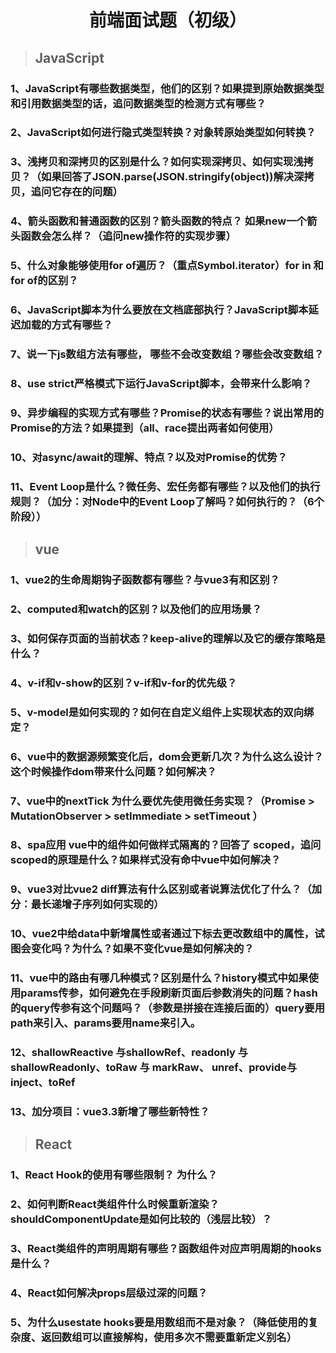 <div align="center">
    <h1>前端面试题（初级）</h1>
</div>

> ## JavaScript
### 1、JavaScript有哪些数据类型，他们的区别？如果提到原始数据类型和引用数据类型的话，追问数据类型的检测方式有哪些？
### 2、JavaScript如何进行隐式类型转换？对象转原始类型如何转换？
### 3、浅拷贝和深拷贝的区别是什么？如何实现深拷贝、如何实现浅拷贝？（如果回答了JSON.parse(JSON.stringify(object))解决深拷贝，追问它存在的问题）
### 4、箭头函数和普通函数的区别？箭头函数的特点？ 如果new一个箭头函数会怎么样？（追问new操作符的实现步骤）
### 5、什么对象能够使用for of遍历？（重点Symbol.iterator）for in 和for of的区别？
### 6、JavaScript脚本为什么要放在文档底部执行？JavaScript脚本延迟加载的方式有哪些？
### 7、说一下js数组方法有哪些， 哪些不会改变数组？哪些会改变数组？
### 8、use strict严格模式下运行JavaScript脚本，会带来什么影响？
### 9、异步编程的实现方式有哪些？Promise的状态有哪些？说出常用的Promise的方法？如果提到（all、race提出两者如何使用）
### 10、对async/await的理解、特点？以及对Promise的优势？
### 11、Event Loop是什么？微任务、宏任务都有哪些？以及他们的执行规则？（加分：对Node中的Event Loop了解吗？如何执行的？（6个阶段））

> ## vue
### 1、vue2的生命周期钩子函数都有哪些？与vue3有和区别？
### 2、computed和watch的区别？以及他们的应用场景？
### 3、如何保存页面的当前状态？keep-alive的理解以及它的缓存策略是什么？
### 4、v-if和v-show的区别？v-if和v-for的优先级？
### 5、v-model是如何实现的？如何在自定义组件上实现状态的双向绑定？
### 6、vue中的数据源频繁变化后，dom会更新几次？为什么这么设计？这个时候操作dom带来什么问题？如何解决？
### 7、vue中的nextTick 为什么要优先使用微任务实现？（Promise > MutationObserver > setImmediate > setTimeout ）
### 8、spa应用 vue中的组件如何做样式隔离的？回答了 scoped，追问 scoped的原理是什么？如果样式没有命中vue中如何解决？
### 9、vue3对比vue2 diff算法有什么区别或者说算法优化了什么？（加分：最长递增子序列如何实现的）
### 10、vue2中给data中新增属性或者通过下标去更改数组中的属性，试图会变化吗？为什么？如果不变化vue是如何解决的？
### 11、vue中的路由有哪几种模式？区别是什么？history模式中如果使用params传参，如何避免在手段刷新页面后参数消失的问题？hash的query传参有这个问题吗？（参数是拼接在连接后面的）query要用path来引入、params要用name来引入。
### 12、shallowReactive 与shallowRef、readonly 与 shallowReadonly、toRaw 与 markRaw、 unref、provide与inject、toRef
### 13、加分项目：vue3.3新增了哪些新特性？

> ## React
### 1、React Hook的使用有哪些限制？ 为什么？
### 2、如何判断React类组件什么时候重新渲染？shouldComponentUpdate是如何比较的（浅层比较）？
### 3、React类组件的声明周期有哪些？函数组件对应声明周期的hooks是什么？
### 4、React如何解决props层级过深的问题？
### 5、为什么usestate hooks要是用数组而不是对象？（降低使用的复杂度、返回数组可以直接解构，使用多次不需要重新定义别名）